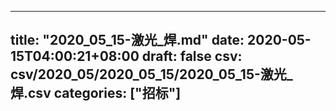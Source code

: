 
---
title: "2020_05_15-激光_焊.md"
date: 2020-05-15T04:00:21+08:00
draft: false
csv: csv/2020_05/2020_05_15/2020_05_15-激光_焊.csv
categories: ["招标"]
---
